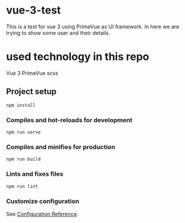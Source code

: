 # vue-3-test
This is a test for vue 3 using PrimeVue as UI framework.
In here we are trying to show some user and their details.

# used technology in this repo
Vue 3
PrimeVue
scss

## Project setup
```
npm install
```

### Compiles and hot-reloads for development
```
npm run serve
```

### Compiles and minifies for production
```
npm run build
```

### Lints and fixes files
```
npm run lint
```

### Customize configuration
See [Configuration Reference](https://cli.vuejs.org/config/).
